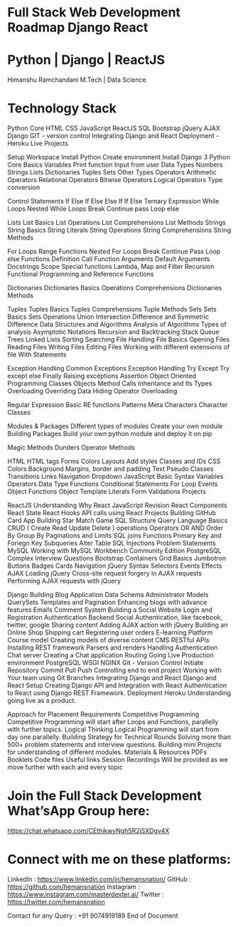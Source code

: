 # Full Stack Web Development Roadmap Django React

# Python | Django | ReactJS


Himanshu Ramchandani
M.Tech | Data Science

# Technology Stack
Python Core
HTML
CSS
JavaScript
ReactJS
SQL
Bootstrap
jQuery
AJAX
Django
GIT - version control
Integrating Django and React
Deployment - Heroku
Live Projects



Setup Workspace
Install Python
Create environment
Install Django 3
Python Core Basics
Variables
Print function
Input from user
Data Types
Numbers 
Strings 
Lists 
Dictionaries 
Tuples 
Sets 
Other Types 
Operators
Arithmetic Operators 
Relational Operators 
Bitwise Operators 
Logical Operators 
Type conversion

Control Statements
If Else
If 
Else 
Else If 
If Else Ternary Expression
While Loops
Nested While Loops 
Break 
Continue 
pass 
Loop else

Lists
List Basics
List Operations
List Comprehensions
List Methods
Strings
String Basics 
String Literals 
String Operations 
String Comprehensions 
String Methods

For Loops
Range Functions
Nested For Loops
Break
Continue
Pass
Loop else
Functions
Definition 
Call 
Function Arguments 
Default Arguments 
Docstrings 
Scope 
Special functions Lambda, Map and Filter 
Recursion
Functional Programming and Reference Functions

Dictionaries
Dictionaries Basics
Operations
Comprehensions
Dictionaries Methods

Tuples
Tuples Basics
Tuples Comprehensions
Tuple Methods
Sets
Sets Basics
Sets Operations
Union
Intersection
Difference and Symmetric Difference
Data Structures and Algorithms
Analysis of Algorithms
Types of analysis
Asymptotic Notations
Recursion and Backtracking
Stack
Queue
Trees
Linked Lists
Sorting
Searching
File Handling
File Basics
Opening Files
Reading Files
Writing Files
Editing Files
Working with different extensions of file
With Statements

Exception Handling
Common Exceptions
Exception Handling
Try
Except
Try except else
Finally
Raising exceptions
Assertion
Object Oriented Programming
Classes
Objects
Method Calls
Inheritance and Its Types
Overloading
Overriding
Data Hiding
Operator Overloading


Regular Expression
Basic RE functions
Patterns
Meta Characters
Character Classes

Modules & Packages
Different types of modules
Create your own module
Building Packages
Build your own python module and deploy it on pip

Magic Methods
Dunders
Operator Methods



HTML
HTML tags
Forms
Colors
Layouts
Add styles
Classes and IDs
CSS
Colors
Background
Margins, border and padding
Text
Pseudo Classes
Transitions
Links
Navigation
Dropdown
JavaScript
Basic Syntax
Variables
Operators
Data Type 
Functions
Conditional Statements
For Loop
Events
Object Functions
Object Template Literals
Form Validations
Projects

ReactJS
Understanding Why React
JavaScript Revision
React Components
React State
React Hooks
API calls using React
Projects
Building GitHub Card App
Building Star Match Game
SQL
Structure Query Language Basics
CRUD ( Create Read Update Delete ) operations
Operators OR AND
Order By Group By
Paginations and Limits
SQL joins
Functions
Primary Key and Foriegn Key
Subqueries
Alter Table
SQL Injections
Problem Statements
MySQL
Working with MySQL Workbench Community Edition
PostgreSQL
Complex Interview Questions
Bootstrap
Containers
Grid Basics
Jumbotron
Buttons
Badges
Cards
Navigation
jQuery
Syntax
Selectors
Events
Effects
AJAX
Loading jQuery
Cross-site request forgery in AJAX requests
Performing AJAX requests with jQuery

Django
Building Blog Application
Data Schema
Administrator Models
QuerySets
Templates and Pagination
Enhancing blogs with advance features
Emails
Comment System
Building a Social Website
Login and Registration
Authentication Backend
Social Authentication, like facebook, twitter, google
Sharing content
Adding AJAX action with jQuery
Building an Online Shop
Shipping cart
Registering user orders
E-learning Platform
Course model
Creating models of diverse content
CMS
RESTful APIs
Installing REST framework
Parsers and renders
Handling Authentication
Chat server
Creating a Chat application
Routing
Going Live
Production environment
PostgreSQL
WSGI
NGINX
Git - Version Control
Initiate Repository
Commit
Pull 
Push
Controlling end to end project
Working with Your team using Git Branches
Integrating Django and React
Django and React Setup
Creating Django API and Integration with React
Authentication to React using Django REST Framework.
Deployment 
Heroku
Understanding going live as a product.

Approach for Placement Requirements
Competitive Programming
Competitive Programming will start after Loops and Functions, parallelly with further topics.
Logical Thinking
	Logical Programming will start from day one parallelly.
Building Strategy for Technical Rounds
Solving more than 500+ problem statements and interview questions.
Building mini Projects for understanding of different modules.
Materials & Resources
PDFs
Booklets
Code files
Useful links 
Session Recordings
Will be provided as we move further with each and every topic


# Join the Full Stack Development What’sApp Group here:
https://chat.whatsapp.com/CEthikwvNgh5R2jSXDgv4X

# Connect with me on these platforms:

LinkedIn : https://www.linkedin.com/in/hemansnation/
GitHub : https://github.com/hemansnation
Instagram : https://www.instagram.com/masterdexter.ai/
Twitter : https://twitter.com/hemansnation

Contact for any Query : +91 9074919189
End of Document
